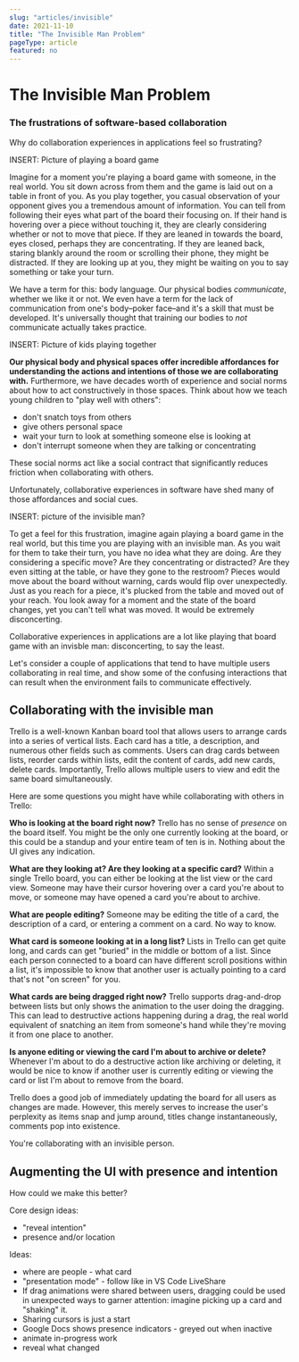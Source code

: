```yaml
---
slug: "articles/invisible"
date: 2021-11-10
title: "The Invisible Man Problem"
pageType: article
featured: no
---
```


# The Invisible Man Problem

### The frustrations of software-based collaboration

Why do collaboration experiences in applications feel so frustrating?

INSERT: Picture of playing a board game

Imagine for a moment you're playing a board game with someone, in the real world. You sit down across from them and the game is laid out on a table in front of you. As you play together, you casual observation of your opponent gives you a tremendous amount of information. You can tell from following their eyes what part of the board their focusing on. If their hand is hovering over a piece without touching it, they are clearly considering whether or not to move that piece. If they are leaned in towards the board, eyes closed, perhaps they are concentrating. If they are leaned back, staring blankly around the room or scrolling their phone, they might be distracted. If they are looking up at you, they might be waiting on you to say something or take your turn.

We have a term for this: body language. Our physical bodies *communicate*, whether we like it or not. We even have a term for the lack of communication from one's body–poker face–and it's a skill that must be developed. It's universally thought that training our bodies to _not_ communicate actually takes practice.

INSERT: Picture of kids playing together

**Our physical body and physical spaces offer incredible affordances for understanding the actions and intentions of those we are collaborating with.** Furthermore, we have decades worth of experience and social norms about how to act constructively in those spaces. Think about how we teach young children to "play well with others": 

- don't snatch toys from others
- give others personal space
- wait your turn to look at something someone else is looking at
- don't interrupt someone when they are talking or concentrating

These social norms act like a social contract that significantly reduces friction when collaborating with others.

Unfortunately, collaborative experiences in software have shed many of those affordances and social cues. 

INSERT: picture of the invisible man?

To get a feel for this frustration, imagine again playing a board game in the real world, but this time you are playing with an invisible man. As you wait for them to take their turn, you have no idea what they are doing. Are they considering a specific move? Are they concentrating or distracted? Are they even sitting at the table, or have they gone to the restroom? Pieces would move about the board without warning, cards would flip over unexpectedly. Just as you reach for a piece, it's plucked from the table and moved out of your reach. You look away for a moment and the state of the board changes, yet you can't tell what was moved. It would be extremely disconcerting.

Collaborative experiences in applications are a lot like playing that board game with an invisble man: disconcerting, to say the least.

Let's consider a couple of applications that tend to have multiple users collaborating in real time, and show some of the confusing interactions that can result when the environment fails to communicate effectively.

## Collaborating with the invisible man

Trello is a well-known Kanban board tool that allows users to arrange cards into a series of vertical lists. Each card has a title, a description, and numerous other fields such as comments. Users can drag cards between lists, reorder cards within lists, edit the content of cards, add new cards, delete cards. Importantly, Trello allows multiple users to view and edit the same board simultaneously.

Here are some questions you might have while collaborating with others in Trello:

**Who is looking at the board right now?** Trello has no sense of _presence_ on the board itself. You might be the only one currently looking at the board, or this could be a standup and your entire team of ten is in. Nothing about the UI gives any indication.

**What are they looking at? Are they looking at a specific card?** Within a single Trello board, you can either be looking at the list view or the card view. Someone may have their cursor hovering over a card you're about to move, or someone may have opened a card you're about to archive.

**What are people editing?** Someone may be editing the title of a card, the description of a card, or entering a comment on a card. No way to know.

**What card is someone looking at in a long list?** Lists in Trello can get quite long, and cards can get "buried" in the middle or bottom of a list. Since each person connected to a board can have different scroll positions within a list, it's impossible to know that another user is actually pointing to a card that's not "on screen" for you.

**What cards are being dragged right now?** Trello supports drag-and-drop between lists but only shows the animation to the user doing the dragging. This can lead to destructive actions happening during a drag, the real world equivalent of snatching an item from someone's hand while they're moving it from one place to another.

**Is anyone editing or viewing the card I'm about to archive or delete?** Whenever I'm about to do a destructive action like archiving or deleting, it would be nice to know if another user is currently editing or viewing the card or list I'm about to remove from the board.

Trello does a good job of immediately updating the board for all users as changes are made. However, this merely serves to increase the user's perplexity as items snap and jump around, titles change instantaneously, comments pop into existence.

You're collaborating with an invisible person.

## Augmenting the UI with presence and intention

How could we make this better?

Core design ideas:

- "reveal intention"
- presence and/or location

Ideas:

- where are people - what card 
-  "presentation mode" - follow like in VS Code LiveShare
- If drag animations were shared between users, dragging could be used in unexpected ways to garner attention: imagine picking up a card and "shaking" it.
- Sharing cursors is just a start
- Google Docs shows presence indicators - greyed out when inactive
- animate in-progress work
- reveal what changed
